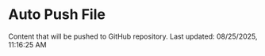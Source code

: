 # Auto Push File

Content that will be pushed to GitHub repository.
Last updated: 08/25/2025, 11:16:25 AM